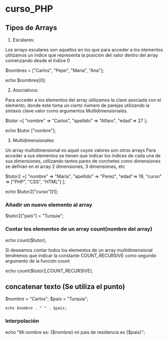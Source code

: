 # curso_PHP

## Tipos de Arrays

1. Escalares:

Los arrays escalares son aquellos en los que para acceder a los elementos utilizamos un índice
que representa la posición del valor dentro del array comenzando desde el índice 0

$nombres = ["Carlos", "Pepe", "Maria", "Ana"];

echo $nombres[0];

2. Asociativos:

Para acceder a los elementos del array utilizamos la clave asociada con el elemento, donde este
toma un cierto número de parejas utilizando la sintaxis clave valor como argumentos
Multidimensionales.

$tutor =[
    "nombre" => "Carlos", 
    "apellido" => "Alfaro", 
    "edad"=> 27
];

echo $tutor ["nombre"];

3. Multidimensionales:

Un array multidimensional es aquel cuyos valores son otros arrays Para acceder a sus
elementos se tienen que indicar los índices de cada una de sus dimensiones, utilizando tantos
pares de corchetes como dimensiones se definan en el array 2 dimensiones, 3
dimensiones, etc

$tutor2 =[
    "nombre" => "Maria", 
    "apellido" => "Perez", 
    "edad"=> 19,
    "curso" => ["PHP", "CSS", "HTML"]
];

echo $tutor2["curso"][1];

### Añadir un nuevo elemento al array

$tutor2["pais"] = "Turquia";

### Contar los elementos de un array count(nombre del array)

echo count($tutor);

Si deseamos contar todos los elementos de un array multidimensional tendremos que indicar la
constante COUNT_RECURSIVE como segundo argumento de la función count

echo count($tutor2,COUNT_RECURSIVE);

## concatenar texto (Se utiliza el punto)

 $nombre = "Carlos";
    $pais = "Turquia";

    echo $nombre . " " . $pais;

### Interpolación

 echo "Mi nombre es: {$nombre} mi país de residencia es {$pais}";